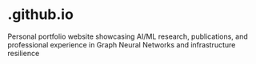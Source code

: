 # .github.io
Personal portfolio website showcasing AI/ML research, publications, and professional experience in Graph Neural Networks and infrastructure resilience

